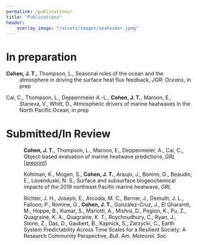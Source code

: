 ```yaml
---
permalink: /publications/
title: "Publications"
header:
    overlay_image: "/assets/images/seaheader.jpeg"
---
```


# In preparation

<div style="text-indent: -36px; padding-left: 36px;">
<p><b>Cohen, J. T.</b>, Thompson, L., Seasonal roles of the ocean and the atmosphere in driving the surface heat flux feedback, <i>JGR: Oceans</i>, in prep</p>
<p>Cai, C., Thompson, L., Deppenmeier A.-L., <b>Cohen, J. T.</b>, Maroon, E., Staneva, V., Whitt, D., Atmospheric drivers of marine heatwaves in the North Pacific Ocean, in prep</p>
</div>

# Submitted/In Review
<!-- <div style="text-indent: -36px; padding-left: 36px;"> -->
<ol reversed>
<ol><b>Cohen, J. T.</b>, Thompson, L., Maroon, E., Deppenmeier, A., Cai, C., Object-based evaluation of marine heatwave predictions, <i>GRL</i> [<a href="https://essopenarchive.org/users/885081/articles/1264421-object-based-evaluation-of-marine-heatwave-predictions">preprint</a>]</ol>
<ol>Kohlman, K., Mogen, S., <b>Cohen, J. T.</b>, Araujo, J., Bonino, G., Beaudin, E., Lovenduski, N. S., Surface and subsurface biogeochemical impacts of the 2019 northeast Pacific marine heatwave, <i>GRL</i></ol>
<ol>Richter, J. H., Joseph, E., Arcodia, M. C., Berner, J., Demuth, J. L., Falloon, P., Romine, G., <b>Cohen, J. T.</b>, González-Cruz, J., El Gharamti, M., Hoppe, B., Kumar, S., Mariotti, A., Mishra, D., Pegion, K., Pu, Z., Quagraine, K. A., Quagraine, K. T., Roychoudhury, C., Ryan, J., Stone, Z., Das, D., Gaubert, B., Kapnick, S., Zarzycki, C., Earth System Predictability Across Time Scales for a Resilient Society: A Research Community Perspective, <i>Bull. Am. Meteorol. Soc.</i></ol>
</ol>
<!-- </div> -->